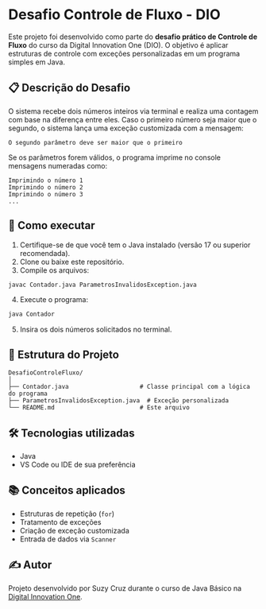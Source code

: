 
# Desafio Controle de Fluxo - DIO

Este projeto foi desenvolvido como parte do **desafio prático de Controle de Fluxo** do curso da Digital Innovation One (DIO). O objetivo é aplicar estruturas de controle com exceções personalizadas em um programa simples em Java.

## 📋 Descrição do Desafio

O sistema recebe dois números inteiros via terminal e realiza uma contagem com base na diferença entre eles. Caso o primeiro número seja maior que o segundo, o sistema lança uma exceção customizada com a mensagem:

```
O segundo parâmetro deve ser maior que o primeiro
```

Se os parâmetros forem válidos, o programa imprime no console mensagens numeradas como:

```
Imprimindo o número 1
Imprimindo o número 2
Imprimindo o número 3
...
```

## 🚀 Como executar

1. Certifique-se de que você tem o Java instalado (versão 17 ou superior recomendada).
2. Clone ou baixe este repositório.
3. Compile os arquivos:

```bash
javac Contador.java ParametrosInvalidosException.java
```

4. Execute o programa:

```bash
java Contador
```

5. Insira os dois números solicitados no terminal.

## 📁 Estrutura do Projeto

```
DesafioControleFluxo/
│
├── Contador.java                    # Classe principal com a lógica do programa
├── ParametrosInvalidosException.java  # Exceção personalizada
└── README.md                        # Este arquivo
```

## 🛠️ Tecnologias utilizadas

- Java
- VS Code ou IDE de sua preferência

## 📚 Conceitos aplicados

- Estruturas de repetição (`for`)
- Tratamento de exceções
- Criação de exceção customizada
- Entrada de dados via `Scanner`

## ✍️ Autor

Projeto desenvolvido por Suzy Cruz durante o curso de Java Básico na [Digital Innovation One](https://www.dio.me/).
